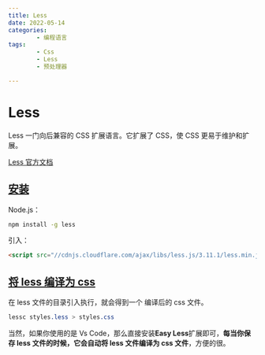 ```yaml
---
title: Less
date: 2022-05-14
categories:
        - 编程语言
tags:
        - Css
        - Less
        - 预处理器

---
```


# Less

Less 一门向后兼容的 CSS 扩展语言。它扩展了 CSS，使 CSS 更易于维护和扩展。

[Less 官方文档](https://less.bootcss.com/)

## [安装](https://less.bootcss.com/)

Node.js：

```sh
npm install -g less
```

引入：

```html
<script src="//cdnjs.cloudflare.com/ajax/libs/less.js/3.11.1/less.min.js"></script>
```

## [将 less 编译为 css](https://less.bootcss.com/usage/)

在 less 文件的目录引入执行，就会得到一个 编译后的 css 文件。

```css
lessc styles.less > styles.css
```

当然，如果你使用的是 Vs Code，那么直接安装**Easy Less**扩展即可，**每当你保存 less 文件的时候，它会自动将 less 文件编译为 css 文件**，方便的很。
